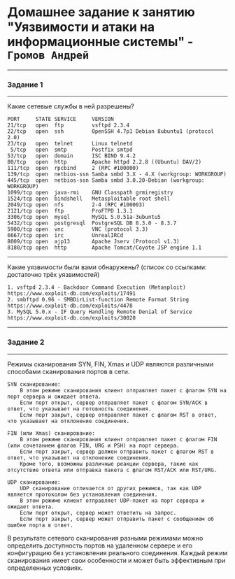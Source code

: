 # Домашнее задание к занятию "Уязвимости и атаки на информационные системы" - `Громов Андрей`

---

### Задание 1

---
Какие сетевые службы в ней разрешены?

    PORT     STATE SERVICE     VERSION
    21/tcp   open  ftp         vsftpd 2.3.4
    22/tcp   open  ssh         OpenSSH 4.7p1 Debian 8ubuntu1 (protocol 2.0)
    23/tcp   open  telnet      Linux telnetd
     5/tcp   open  smtp        Postfix smtpd
    53/tcp   open  domain      ISC BIND 9.4.2
    80/tcp   open  http        Apache httpd 2.2.8 ((Ubuntu) DAV/2)
    111/tcp  open  rpcbind     2 (RPC #100000)
    139/tcp  open  netbios-ssn Samba smbd 3.X - 4.X (workgroup: WORKGROUP)
    445/tcp  open  netbios-ssn Samba smbd 3.0.20-Debian (workgroup: WORKGROUP)
    1099/tcp open  java-rmi    GNU Classpath grmiregistry
    1524/tcp open  bindshell   Metasploitable root shell
    2049/tcp open  nfs         2-4 (RPC #100003)
    2121/tcp open  ftp         ProFTPD 1.3.1
    3306/tcp open  mysql       MySQL 5.0.51a-3ubuntu5
    5432/tcp open  postgresql  PostgreSQL DB 8.3.0 - 8.3.7
    5900/tcp open  vnc         VNC (protocol 3.3)
    6667/tcp open  irc         UnrealIRCd
    8009/tcp open  ajp13       Apache Jserv (Protocol v1.3)
    8180/tcp open  http        Apache Tomcat/Coyote JSP engine 1.1

---

Какие уязвимости были вами обнаружены? (список со ссылками: достаточно трёх уязвимостей)

    1. vsftpd 2.3.4 - Backdoor Command Execution (Metasploit) 
    https://www.exploit-db.com/exploits/17491
    2. smbftpd 0.96 - SMBDirList-function Remote Format String 
    https://www.exploit-db.com/exploits/4478
    3. MySQL 5.0.x - IF Query Handling Remote Denial of Service
    https://www.exploit-db.com/exploits/30020

---

### Задание 2

---

Режимы сканирования SYN, FIN, Xmas и UDP являются различными способами сканирования портов в сети.

    SYN сканирование:
        В этом режиме сканирования клиент отправляет пакет с флагом SYN на порт сервера и ожидает ответа.
        Если порт открыт, сервер отправляет пакет с флагом SYN/ACK в ответ, что указывает на готовность соединения.
        Если порт закрыт, сервер отправляет пакет с флагом RST в ответ, что указывает на отклонение соединения.

    FIN (или Xmas) сканирование:
        В этом режиме сканирования клиент отправляет пакет с флагом FIN (или сочетанием флагов FIN, URG и PSH) на порт сервера.
        Если порт закрыт, сервер должен отправить пакет с флагом RST в ответ, что указывает на отклонение соединения.
        Кроме того, возможны различные реакции сервера, такие как отсутствие ответа или отправка пакета с флагом RST/ACK или RST/URG.

    UDP сканирование:
        UDP сканирование отличается от других режимов, так как UDP является протоколом без установления соединения.
        В этом режиме клиент отправляет UDP-пакет на порт сервера и ожидает ответа.
        Если порт открыт, сервер может ответить на запрос.
        Если порт закрыт, сервер может отправить пакет с сообщением об ошибке порта в ответ.

В результате сетевого сканирования разными режимами можно определить доступность портов на удаленном сервере и его конфигурацию без установления реального соединения. Каждый режим сканирования имеет свои особенности и может быть эффективным при определенных условиях.